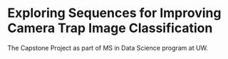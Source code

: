 # Exploring Sequences for Improving Camera Trap Image Classification
The Capstone Project as part of MS in Data Science program at UW.

